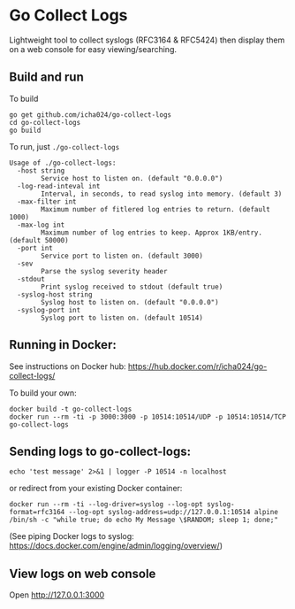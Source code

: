 # Go Collect Logs

Lightweight tool to collect syslogs (RFC3164 & RFC5424) then display them on a web console for easy viewing/searching.

## Build and run
To build
```
go get github.com/icha024/go-collect-logs
cd go-collect-logs
go build
```

To run, just `./go-collect-logs`
```
Usage of ./go-collect-logs:
  -host string
    	Service host to listen on. (default "0.0.0.0")
  -log-read-inteval int
    	Interval, in seconds, to read syslog into memory. (default 3)
  -max-filter int
    	Maximum number of fitlered log entries to return. (default 1000)
  -max-log int
    	Maximum number of log entries to keep. Approx 1KB/entry. (default 50000)
  -port int
    	Service port to listen on. (default 3000)
  -sev
    	Parse the syslog severity header
  -stdout
    	Print syslog received to stdout (default true)
  -syslog-host string
    	Syslog host to listen on. (default "0.0.0.0")
  -syslog-port int
    	Syslog port to listen on. (default 10514)
```

## Running in Docker:
See instructions on Docker hub:
https://hub.docker.com/r/icha024/go-collect-logs/

To build your own:
```
docker build -t go-collect-logs
docker run --rm -ti -p 3000:3000 -p 10514:10514/UDP -p 10514:10514/TCP go-collect-logs
```

## Sending logs to go-collect-logs:
```
echo 'test message' 2>&1 | logger -P 10514 -n localhost
```

or redirect from your existing Docker container:
```
docker run --rm -ti --log-driver=syslog --log-opt syslog-format=rfc3164 --log-opt syslog-address=udp://127.0.0.1:10514 alpine /bin/sh -c "while true; do echo My Message \$RANDOM; sleep 1; done;"
```
(See piping Docker logs to syslog: https://docs.docker.com/engine/admin/logging/overview/)


## View logs on web console
Open http://127.0.0.1:3000